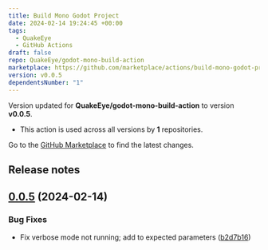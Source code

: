 ```yaml
---
title: Build Mono Godot Project
date: 2024-02-14 19:24:45 +00:00
tags:
  - QuakeEye
  - GitHub Actions
draft: false
repo: QuakeEye/godot-mono-build-action
marketplace: https://github.com/marketplace/actions/build-mono-godot-project
version: v0.0.5
dependentsNumber: "1"
---
```



Version updated for **QuakeEye/godot-mono-build-action** to version **v0.0.5**.
- This action is used across all versions by **1** repositories.

Go to the [GitHub Marketplace](https://github.com/marketplace/actions/build-mono-godot-project) to find the latest changes.

## Release notes

## [0.0.5](https://github.com/QuakeEye/godot-mono-build-action/compare/v0.0.4...v0.0.5) (2024-02-14)


### Bug Fixes

* Fix verbose mode not running; add to expected parameters ([b2d7b16](https://github.com/QuakeEye/godot-mono-build-action/commit/b2d7b164f7223dac2a97f0604fc54e8017a4ca3a))




